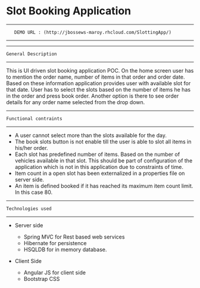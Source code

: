 # Slot Booking Application #

------------------------------------------------------------------
       DEMO URL : (http://jbossews-maroy.rhcloud.com/SlottingApp/)
------------------------------------------------------------------

---------------------------
    General Description
---------------------------
This is UI driven slot booking application POC. On the home screen user has to mention the order name, number of items in that order and order date. Based on these information application provides user with available slot for that date. User has to select the slots based on the number of items he has in the order and press book order. Another option is there to see order details for any order name selected from the drop down.

---------------------------
    Functional contraints
---------------------------
* A user cannot select more than the slots available for the day.
* The book slots button is not enable till the user is able to slot all items in his/her order.
* Each slot has predefined number of items. Based on the number of vehicles available in that slot. This should be part of configuration of the application which is not in this application due to constraints of time.
* Item count in a open slot has been externalized in a properties file on server side.
* An item is defined booked if it has reached its maximum item count limit. In this case 80.

---------------------------
    Technologies used
---------------------------

* Server side
	* Spring MVC for Rest based web services
	* Hibernate for persistence
	* HSQLDB for in memory database.
	
* Client Side
	* Angular JS for client side
	* Bootstrap CSS
